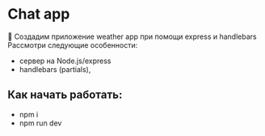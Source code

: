# Chat app

📖 Создадим приложение weather app 
при помощи express и handlebars
Рассмотри следующие особенности:


- сервер на Node.js/express
- handlebars (partials),


## Как начать работать:

- npm i
- npm run dev




